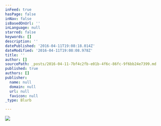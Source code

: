 ```yaml
---
inFeed: true
hasPage: false
inNav: false
isBasedOnUrl: ''
inLanguage: null
starred: false
keywords: []
description: ''
datePublished: '2016-04-11T19:08:18.014Z'
dateModified: '2016-04-11T19:08:08.978Z'
title: ''
author: []
sourcePath: _posts/2016-04-11-7bf4c2fb-e01b-4f6c-86fc-9f6bb24e7399.md
published: true
authors: []
publisher:
  name: null
  domain: null
  url: null
  favicon: null
_type: Blurb

---
```

![](https://s3-us-west-2.amazonaws.com/the-grid-img/p/705b0447c6e9b8d9b0d9c29ec3d196e62c66693e.jpg)